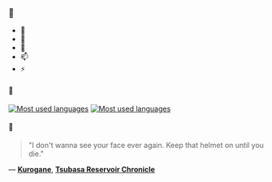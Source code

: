 ### 👋

- 🔭
- 🌱
- 💬
- 📫
- ⚡

#### 🧏

[![Most used languages](https://github-readme-stats-aynah.vercel.app/api/top-langs/?username=aynh&theme=solarized-dark&langs_count=6&layout=compact&hide_title=true)](https://github.com/anuraghazra/github-readme-stats#gh-dark-mode-only)
[![Most used languages](https://github-readme-stats-aynah.vercel.app/api/top-langs/?username=aynh&theme=solarized-light&langs_count=6&layout=compact&hide_title=true)](https://github.com/anuraghazra/github-readme-stats#gh-light-mode-only)

#### 💬

> "I don't wanna see your face ever again. Keep that helmet on until you die."

&mdash; [**Kurogane**](https://myanimelist.net/character.php?q=Kurogane&cat=character), [**Tsubasa Reservoir Chronicle**](https://myanimelist.net/search/all?q=Tsubasa%20Reservoir%20Chronicle&cat=all)
